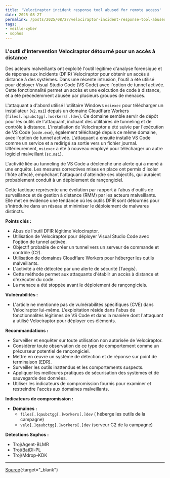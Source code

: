 ```yaml
---
title: 'Velociraptor incident response tool abused for remote access'
date: 2025-08-27
permalink: /posts/2025/08/27/velociraptor-incident-response-tool-abused-for-remote-access/
tags:
- veille-cyber
- sophos
---
```

### L'outil d'intervention Velociraptor détourné pour un accès à distance

Des acteurs malveillants ont exploité l'outil légitime d'analyse forensique et de réponse aux incidents (DFIR) Velociraptor pour obtenir un accès à distance à des systèmes. Dans une récente intrusion, l'outil a été utilisé pour déployer Visual Studio Code (VS Code) avec l'option de tunnel activée. Cette fonctionnalité permet un accès et une exécution de code à distance, et a été précédemment abusée par plusieurs groupes de menaces.

L'attaquant a d'abord utilisé l'utilitaire Windows `msiexec` pour télécharger un installateur (`v2.msi`) depuis un domaine Cloudflare Workers (`files[.]qaubctgg[.]workers[.]dev`). Ce domaine semble servir de dépôt pour les outils de l'attaquant, incluant des utilitaires de tunneling et de contrôle à distance. L'installation de Velociraptor a été suivie par l'exécution de VS Code (`code.exe`), également téléchargé depuis ce même domaine, avec l'option de tunnel activée. L'attaquant a ensuite installé VS Code comme un service et a redirigé sa sortie vers un fichier journal. Ultérieurement, `msiexec` a été à nouveau employé pour télécharger un autre logiciel malveillant (`sc.msi`).

L'activité liée au tunneling de VS Code a déclenché une alerte qui a mené à une enquête. Les mesures correctives mises en place ont permis d'isoler l'hôte affecté, empêchant l'attaquant d'atteindre ses objectifs, qui auraient probablement conduit à un déploiement de rançongiciel.

Cette tactique représente une évolution par rapport à l'abus d'outils de surveillance et de gestion à distance (RMM) par les acteurs malveillants. Elle met en évidence une tendance où les outils DFIR sont détournés pour s'introduire dans un réseau et minimiser le déploiement de malwares distincts.

**Points clés :**

*   Abus de l'outil DFIR légitime Velociraptor.
*   Utilisation de Velociraptor pour déployer Visual Studio Code avec l'option de tunnel activée.
*   Objectif probable de créer un tunnel vers un serveur de commande et contrôle (C2).
*   Utilisation de domaines Cloudflare Workers pour héberger les outils malveillants.
*   L'activité a été détectée par une alerte de sécurité (Taegis).
*   Cette méthode permet aux attaquants d'établir un accès à distance et d'exécuter du code.
*   La menace a été stoppée avant le déploiement de rançongiciels.

**Vulnérabilités :**

*   L'article ne mentionne pas de vulnérabilités spécifiques (CVE) dans Velociraptor lui-même. L'exploitation réside dans l'abus de fonctionnalités légitimes de VS Code et dans la manière dont l'attaquant a utilisé Velociraptor pour déployer ces éléments.

**Recommandations :**

*   Surveiller et enquêter sur toute utilisation non autorisée de Velociraptor.
*   Considérer toute observation de ce type de comportement comme un précurseur potentiel de rançongiciel.
*   Mettre en œuvre un système de détection et de réponse sur point de terminaison (EDR).
*   Surveiller les outils inattendus et les comportements suspects.
*   Appliquer les meilleures pratiques de sécurisation des systèmes et de sauvegarde des données.
*   Utiliser les indicateurs de compromission fournis pour examiner et restreindre l'accès aux domaines malveillants.

**Indicateurs de compromission :**

*   **Domaines :**
    *   `files[.]qaubctgg[.]workers[.]dev` ( héberge les outils de la campagne)
    *   `velo[.]qaubctgg[.]workers[.]dev` (serveur C2 de la campagne)

**Détections Sophos :**

*   Troj/Agent-BLMR
*   Troj/BatDl-PL
*   Troj/Mdrop-KDK

---
[Source](https://news.sophos.com/en-us/2025/08/26/velociraptor-incident-response-tool-abused-for-remote-access/){:target="_blank"}
